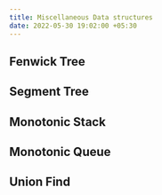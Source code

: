 ```yaml
---
title: Miscellaneous Data structures
date: 2022-05-30 19:02:00 +05:30
---
```


## Fenwick Tree

## Segment Tree

## Monotonic Stack

## Monotonic Queue

## Union Find

